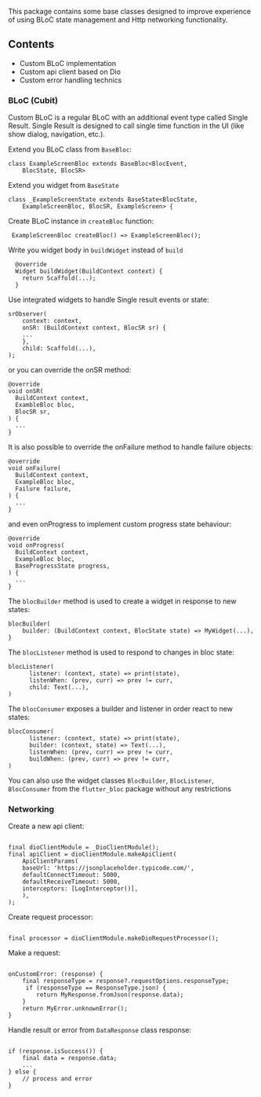 This package contains some base classes designed to improve experience of using BLoC state
management and Http networking functionality.

## Contents

* Custom BLoC implementation
* Custom api client based on Dio
* Custom error handling technics

### BLoC (Cubit)

Custom BLoC is a regular BLoC with an additional event type called Single Result. Single Result is
designed to call single time function in the UI (like show dialog, navigation, etc.).

Extend you BLoC class from `BaseBloc`:

```
class ExampleScreenBloc extends BaseBloc<BlocEvent,
    BlocState, BlocSR>
```

Extend you widget from `BaseState`

```
class _ExampleScreenState extends BaseState<BlocState,
    ExampleScreenBloc, BlocSR, ExampleScreen> {
```

Create BLoC instance in `createBloc` function:

```
 ExampleScreenBloc createBloc() => ExampleScreenBloc();
```

Write you widget body in `buildWidget` instead of `build`

```
  @override
  Widget buildWidget(BuildContext context) {
  	return Scaffold(...);
  }
```

Use integrated widgets to handle Single result events or state:

```
srObserver(
    context: context,
    onSR: (BuildContext context, BlocSR sr) {
    ...
    },
    child: Scaffold(...),
);
```

or you can override the onSR method:

```
@override
void onSR(
  BuildContext context,
  ExambleBloc bloc,
  BlocSR sr,
) {
  ...
}
```

It is also possible to override the onFailure method to handle failure objects:

```
@override
void onFailure(
  BuildContext context,
  ExampleBloc bloc,
  Failure failure,
) {
  ...
}
```

and even onProgress to implement custom progress state behaviour:

```
@override
void onProgress(
  BuildContext context,
  ExampleBloc bloc,
  BaseProgressState progress,
) {
  ...
}
```

The `blocBuilder` method is used to create a widget in response to new states:

```
blocBuilder(
    builder: (BuildContext context, BlocState state) => MyWidget(...),
}
```

The `blocListener` method is used to respond to changes in bloc state:

```
blocListener(
      listener: (context, state) => print(state),
      listenWhen: (prev, curr) => prev != curr,
      child: Text(...),
)      
```

The `blocConsumer` exposes a builder and listener in order react to new states:

```
blocConsumer(
      listener: (context, state) => print(state),
      builder: (context, state) => Text(...),
      listenWhen: (prev, curr) => prev != curr,
      buildWhen: (prev, curr) => prev != curr,
)
```

You can also use the widget classes `BlocBuilder`, `BlocListener`, `BlocConsumer` from
the `flutter_bloc` package without any restrictions

### Networking

Create a new api client:

```

final dioClientModule = _DioClientModule();
final apiClient = dioClientModule.makeApiClient(
    ApiClientParams(
    baseUrl: 'https://jsonplaceholder.typicode.com/',
    defaultConnectTimeout: 5000,
    defaultReceiveTimeout: 5000,
    interceptors: [LogInterceptor()],
    ),
);

```

Create request processor:

```

final processor = dioClientModule.makeDioRequestProcessor();

```

Make a request:

```

onCustomError: (response) {
    final responseType = response?.requestOptions.responseType;
     if (responseType == ResponseType.json) {
        return MyResponse.fromJson(response.data);
    }
    return MyError.unknownError();
}

```

Handle result or error from `DataResponse` class response:

```

if (response.isSuccess()) {
    final data = response.data;
    ...
} else {
    // process and error
}

``` 


